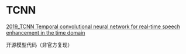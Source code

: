 # TCNN

[2019_TCNN Temporal convolutional neural network for real-time speech enhancement in the time domain](https://ieeexplore.ieee.org/abstract/document/8683634)

开源模型代码（非官方复现）

